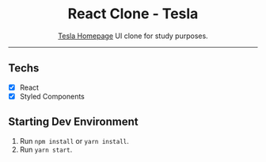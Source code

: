 <h1 align="center">
React Clone - Tesla
</h1>

<p align="center"><a href="https://tesla.com">Tesla Homepage</a> UI clone for study purposes.</p>

<hr>

## Techs

- [x] React
- [x] Styled Components

## Starting Dev Environment

1. Run `npm install` or `yarn install`.<br />
2. Run `yarn start`.<br />
